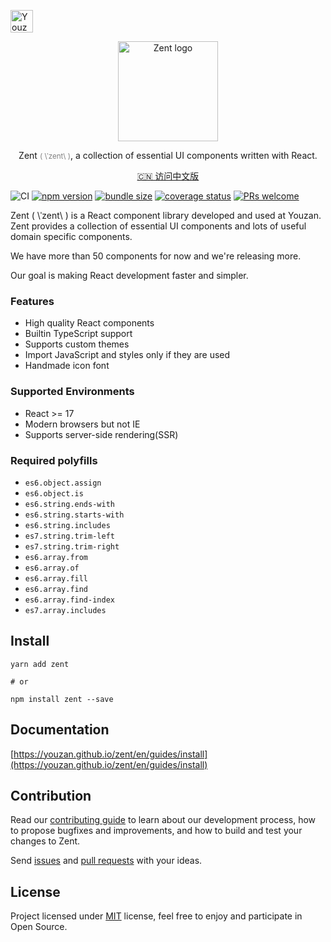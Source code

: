 <p>
  <a href="https://github.com/youzan/">
    <img alt="Youzan logo" width="36px" src="https://img.yzcdn.cn/public_files/2017/02/09/e84aa8cbbf7852688c86218c1f3bbf17.png" alt="youzan">
  </a>
</p>
<p align="center">
    <img alt="Zent logo" width="160px" src="https://b.yzcdn.cn/public_files/2e7d4cf2f2ee0cf5f4abe894da2d515d.png">
</p>
<p align="center">
  Zent <small><font color="grey">( &#92;ˈzent&#92; )</font></small>, a collection of essential UI components written with React.
</p>
<p align="center"><a href="./README-zh_CN.md">🇨🇳 访问中文版</a></p>

![CI](https://github.com/youzan/zent/workflows/CI/badge.svg)
[![npm version](https://img.shields.io/npm/v/zent.svg?style=flat)](https://www.npmjs.com/package/zent)
[![bundle size](https://badgen.net/bundlephobia/minzip/zent)](https://bundlephobia.com/result?p=zent)
[![coverage status](https://img.shields.io/coveralls/youzan/zent/master.svg?style=flat)](https://coveralls.io/github/youzan/zent?branch=master)
[![PRs welcome](https://img.shields.io/badge/PRs-welcome-brightgreen.svg)](packages/zent/docs/CONTRIBUTING_en-US.md)

Zent ( \ˈzent\ ) is a React component library developed and used at Youzan. Zent provides a collection of essential UI components and lots of useful domain specific components.

We have more than 50 components for now and we're releasing more.

Our goal is making React development faster and simpler.

### Features

- High quality React components
- Builtin TypeScript support
- Supports custom themes
- Import JavaScript and styles only if they are used
- Handmade icon font

### Supported Environments

- React >= 17
- Modern browsers but not IE
- Supports server-side rendering(SSR)

### Required polyfills

- `es6.object.assign`
- `es6.object.is`
- `es6.string.ends-with`
- `es6.string.starts-with`
- `es6.string.includes`
- `es7.string.trim-left`
- `es7.string.trim-right`
- `es6.array.from`
- `es6.array.of`
- `es6.array.fill`
- `es6.array.find`
- `es6.array.find-index`
- `es7.array.includes`

## Install

```shell
yarn add zent

# or

npm install zent --save
```

## Documentation

[https://youzan.github.io/zent/en/guides/install](https://youzan.github.io/zent/en/guides/install)

## Contribution

Read our [contributing guide](packages/zent/docs/CONTRIBUTING_en-US.md) to learn about our development process, how to propose bugfixes and improvements, and how to build and test your changes to Zent.

Send [issues](https://github.com/youzan/zent/issues) and [pull requests](https://github.com/youzan/zent/pulls) with your ideas.

## License

Project licensed under [MIT](https://en.wikipedia.org/wiki/MIT_License) license, feel free to enjoy and participate in Open Source.
